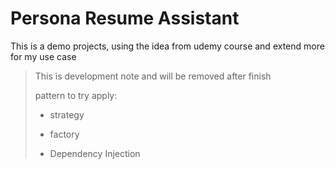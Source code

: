 # Persona Resume Assistant
This is a demo projects, using the idea from udemy course and extend more for my use case


> This is development note and will be removed after finish
>
> pattern to try apply: 
>
> - strategy
>
> - factory
>
> - Dependency Injection

